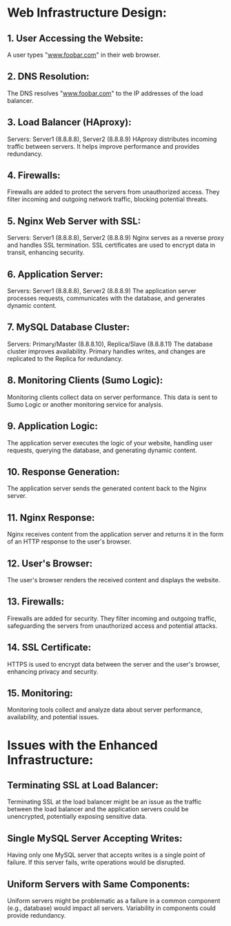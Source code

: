 # Web Infrastructure Design:

## 1. User Accessing the Website:

A user types "www.foobar.com" in their web browser.

## 2. DNS Resolution:

The DNS resolves "www.foobar.com" to the IP addresses of the load balancer.

## 3. Load Balancer (HAproxy):

Servers: Server1 (8.8.8.8), Server2 (8.8.8.9)
HAproxy distributes incoming traffic between servers. It helps improve performance and provides redundancy.

## 4. Firewalls:

Firewalls are added to protect the servers from unauthorized access. They filter incoming and outgoing network traffic, blocking potential threats.

## 5. Nginx Web Server with SSL:

Servers: Server1 (8.8.8.8), Server2 (8.8.8.9)
Nginx serves as a reverse proxy and handles SSL termination. SSL certificates are used to encrypt data in transit, enhancing security.

## 6. Application Server:

Servers: Server1 (8.8.8.8), Server2 (8.8.8.9)
The application server processes requests, communicates with the database, and generates dynamic content.

## 7. MySQL Database Cluster:

Servers: Primary/Master (8.8.8.10), Replica/Slave (8.8.8.11)
The database cluster improves availability. Primary handles writes, and changes are replicated to the Replica for redundancy.

## 8. Monitoring Clients (Sumo Logic):

Monitoring clients collect data on server performance. This data is sent to Sumo Logic or another monitoring service for analysis.

## 9. Application Logic:

The application server executes the logic of your website, handling user requests, querying the database, and generating dynamic content.

## 10. Response Generation:

The application server sends the generated content back to the Nginx server.

## 11. Nginx Response:

Nginx receives content from the application server and returns it in the form of an HTTP response to the user's browser.

## 12. User's Browser:

The user's browser renders the received content and displays the website.

## 13. Firewalls:

Firewalls are added for security. They filter incoming and outgoing traffic, safeguarding the servers from unauthorized access and potential attacks.

## 14. SSL Certificate:

HTTPS is used to encrypt data between the server and the user's browser, enhancing privacy and security.

## 15. Monitoring:

Monitoring tools collect and analyze data about server performance, availability, and potential issues.


# Issues with the Enhanced Infrastructure:

## Terminating SSL at Load Balancer:

Terminating SSL at the load balancer might be an issue as the traffic between the load balancer and the application servers could be unencrypted, potentially exposing sensitive data.

## Single MySQL Server Accepting Writes:

Having only one MySQL server that accepts writes is a single point of failure. If this server fails, write operations would be disrupted.

## Uniform Servers with Same Components:

Uniform servers might be problematic as a failure in a common component (e.g., database) would impact all servers. Variability in components could provide redundancy.
